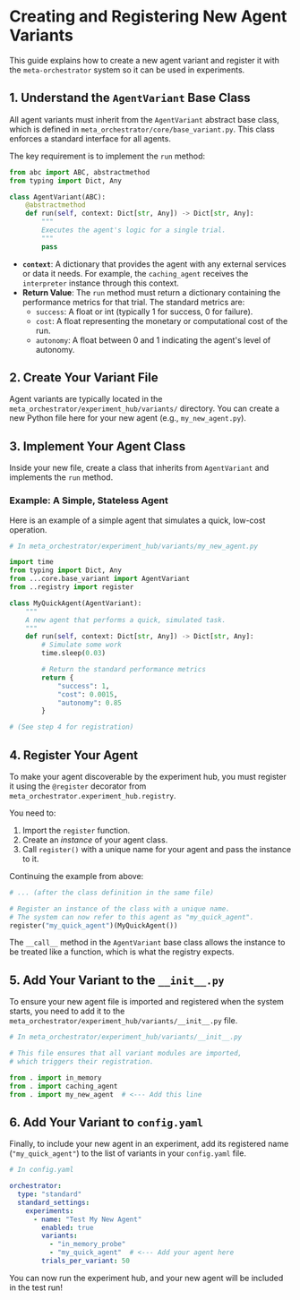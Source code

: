 # Creating and Registering New Agent Variants

This guide explains how to create a new agent variant and register it with the `meta-orchestrator` system so it can be used in experiments.

## 1. Understand the `AgentVariant` Base Class

All agent variants must inherit from the `AgentVariant` abstract base class, which is defined in `meta_orchestrator/core/base_variant.py`. This class enforces a standard interface for all agents.

The key requirement is to implement the `run` method:

```python
from abc import ABC, abstractmethod
from typing import Dict, Any

class AgentVariant(ABC):
    @abstractmethod
    def run(self, context: Dict[str, Any]) -> Dict[str, Any]:
        """
        Executes the agent's logic for a single trial.
        """
        pass
```

- **`context`**: A dictionary that provides the agent with any external services or data it needs. For example, the `caching_agent` receives the `interpreter` instance through this context.
- **Return Value**: The `run` method must return a dictionary containing the performance metrics for that trial. The standard metrics are:
    - `success`: A float or int (typically 1 for success, 0 for failure).
    - `cost`: A float representing the monetary or computational cost of the run.
    - `autonomy`: A float between 0 and 1 indicating the agent's level of autonomy.

## 2. Create Your Variant File

Agent variants are typically located in the `meta_orchestrator/experiment_hub/variants/` directory. You can create a new Python file here for your new agent (e.g., `my_new_agent.py`).

## 3. Implement Your Agent Class

Inside your new file, create a class that inherits from `AgentVariant` and implements the `run` method.

### Example: A Simple, Stateless Agent

Here is an example of a simple agent that simulates a quick, low-cost operation.

```python
# In meta_orchestrator/experiment_hub/variants/my_new_agent.py

import time
from typing import Dict, Any
from ...core.base_variant import AgentVariant
from ..registry import register

class MyQuickAgent(AgentVariant):
    """
    A new agent that performs a quick, simulated task.
    """
    def run(self, context: Dict[str, Any]) -> Dict[str, Any]:
        # Simulate some work
        time.sleep(0.03)

        # Return the standard performance metrics
        return {
            "success": 1,
            "cost": 0.0015,
            "autonomy": 0.85
        }

# (See step 4 for registration)
```

## 4. Register Your Agent

To make your agent discoverable by the experiment hub, you must register it using the `@register` decorator from `meta_orchestrator.experiment_hub.registry`.

You need to:
1. Import the `register` function.
2. Create an *instance* of your agent class.
3. Call `register()` with a unique name for your agent and pass the instance to it.

Continuing the example from above:

```python
# ... (after the class definition in the same file)

# Register an instance of the class with a unique name.
# The system can now refer to this agent as "my_quick_agent".
register("my_quick_agent")(MyQuickAgent())
```
The `__call__` method in the `AgentVariant` base class allows the instance to be treated like a function, which is what the registry expects.

## 5. Add Your Variant to the `__init__.py`

To ensure your new agent file is imported and registered when the system starts, you need to add it to the `meta_orchestrator/experiment_hub/variants/__init__.py` file.

```python
# In meta_orchestrator/experiment_hub/variants/__init__.py

# This file ensures that all variant modules are imported,
# which triggers their registration.

from . import in_memory
from . import caching_agent
from . import my_new_agent  # <--- Add this line
```

## 6. Add Your Variant to `config.yaml`

Finally, to include your new agent in an experiment, add its registered name (`"my_quick_agent"`) to the list of variants in your `config.yaml` file.

```yaml
# In config.yaml

orchestrator:
  type: "standard"
  standard_settings:
    experiments:
      - name: "Test My New Agent"
        enabled: true
        variants:
          - "in_memory_probe"
          - "my_quick_agent"  # <--- Add your agent here
        trials_per_variant: 50
```

You can now run the experiment hub, and your new agent will be included in the test run!